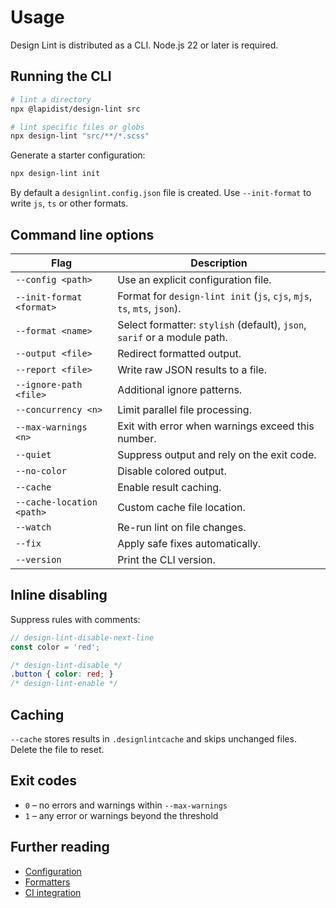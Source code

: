 # Usage

Design Lint is distributed as a CLI. Node.js 22 or later is required.

## Running the CLI

```bash
# lint a directory
npx @lapidist/design-lint src

# lint specific files or globs
npx design-lint "src/**/*.scss"
```

Generate a starter configuration:

```bash
npx design-lint init
```

By default a `designlint.config.json` file is created. Use `--init-format` to write `js`, `ts` or other formats.

## Command line options

| Flag | Description |
| ---- | ----------- |
| `--config <path>` | Use an explicit configuration file. |
| `--init-format <format>` | Format for `design-lint init` (`js`, `cjs`, `mjs`, `ts`, `mts`, `json`). |
| `--format <name>` | Select formatter: `stylish` (default), `json`, `sarif` or a module path. |
| `--output <file>` | Redirect formatted output. |
| `--report <file>` | Write raw JSON results to a file. |
| `--ignore-path <file>` | Additional ignore patterns. |
| `--concurrency <n>` | Limit parallel file processing. |
| `--max-warnings <n>` | Exit with error when warnings exceed this number. |
| `--quiet` | Suppress output and rely on the exit code. |
| `--no-color` | Disable colored output. |
| `--cache` | Enable result caching. |
| `--cache-location <path>` | Custom cache file location. |
| `--watch` | Re-run lint on file changes. |
| `--fix` | Apply safe fixes automatically. |
| `--version` | Print the CLI version. |

## Inline disabling

Suppress rules with comments:

```js
// design-lint-disable-next-line
const color = 'red';
```

```css
/* design-lint-disable */
.button { color: red; }
/* design-lint-enable */
```

## Caching

`--cache` stores results in `.designlintcache` and skips unchanged files. Delete the file to reset.

## Exit codes

- `0` – no errors and warnings within `--max-warnings`
- `1` – any error or warnings beyond the threshold

## Further reading

- [Configuration](configuration.md)
- [Formatters](formatters.md)
- [CI integration](ci.md)
